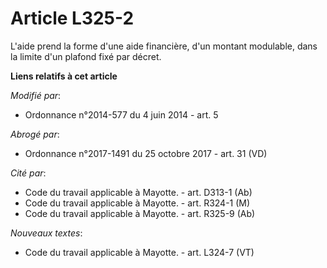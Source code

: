 # Article L325-2

L'aide prend la forme d'une aide financière, d'un montant modulable, dans la limite d'un plafond fixé par décret.

**Liens relatifs à cet article**

_Modifié par_:

  - Ordonnance n°2014-577 du 4 juin 2014 - art. 5

_Abrogé par_:

  - Ordonnance n°2017-1491 du 25 octobre 2017 - art. 31 (VD)

_Cité par_:

  - Code du travail applicable à Mayotte. - art. D313-1 (Ab)
  - Code du travail applicable à Mayotte. - art. R324-1 (M)
  - Code du travail applicable à Mayotte. - art. R325-9 (Ab)

_Nouveaux textes_:

  - Code du travail applicable à Mayotte. - art. L324-7 (VT)
